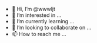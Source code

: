 - 👋 Hi, I’m @wwwljt
- 👀 I’m interested in ...
- 🌱 I’m currently learning ...
- 💞️ I’m looking to collaborate on ...
- 📫 How to reach me ...

<!---
wwwljt/wwwljt is a ✨ special ✨ repository because its `README.md` (this file) appears on your GitHub profile.
You can click the Preview link to take a look at your changes.
--->
